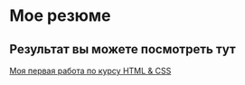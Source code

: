 # Мое резюме

## Результат вы можете посмотреть тут

[Моя первая работа по курсу HTML & CSS](https://pavlovkeith.github.io/resume/)
